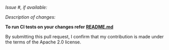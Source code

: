 *Issue #, if available:*

*Description of changes:*

**To run CI tests on your changes refer [README.md](ci/README.md)**

By submitting this pull request, I confirm that my contribution is made under the terms of the Apache 2.0 license.
